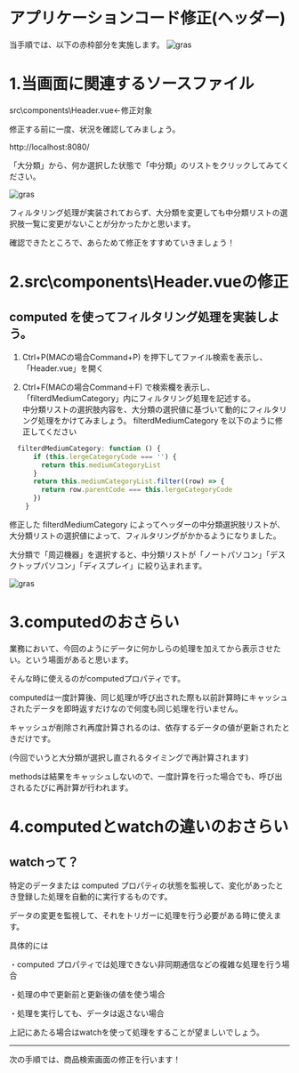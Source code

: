 # アプリケーションコード修正(ヘッダー)

当手順では、以下の赤枠部分を実施します。
  ![gras](img/handson_itemSearch.png)

# 1.当画面に関連するソースファイル
  src\components\Header.vue←修正対象

  修正する前に一度、状況を確認してみましょう。

  http://localhost:8080/

  「大分類」から、何か選択した状態で「中分類」のリストをクリックしてみてください。

  ![gras](img/mediumCategory1.jpg)

  フィルタリング処理が実装されておらず、大分類を変更しても中分類リストの選択肢一覧に変更がないことが分かったかと思います。

  確認できたところで、あらためて修正をすすめていきましょう！

# 2.src\components\Header.vueの修正
## computed を使ってフィルタリング処理を実装しよう。

1. Ctrl+P(MACの場合Command+P) を押下してファイル検索を表示し、「Header.vue」を開く

2. Ctrl+F(MACの場合Command＋F) で検索欄を表示し、「filterdMediumCategory」内にフィルタリング処理を記述する。  
   中分類リストの選択肢内容を、大分類の選択値に基づいて動的にフィルタリング処理をかけてみましょう。
   filterdMediumCategory を以下のように修正してください

```javascript
  filterdMediumCategory: function () {
      if (this.lergeCategoryCode === '') {
        return this.mediumCategoryList
      }
      return this.mediumCategoryList.filter((row) => {
        return row.parentCode === this.lergeCategoryCode
      })
    }
```

   修正した filterdMediumCategory によってヘッダーの中分類選択肢リストが、大分類リストの選択値によって、フィルタリングがかかるようになりました。
   
   大分類で「周辺機器」を選択すると、中分類リストが「ノートパソコン」「デスクトップパソコン」「ディスプレイ」に絞り込まれます。

  ![gras](img/mediumCategory2.jpg)

  # 3.computedのおさらい

  業務において、今回のようにデータに何かしらの処理を加えてから表示させたい。という場面があると思います。

  そんな時に使えるのがcomputedプロパティです。

  computedは一度計算後、同じ処理が呼び出された際も以前計算時にキャッシュされたデータを即時返すだけなので何度も同じ処理を行いません。
  
  キャッシュが削除され再度計算されるのは、依存するデータの値が更新されたときだけです。

  (今回でいうと大分類が選択し直されるタイミングで再計算されます)
  
  methodsは結果をキャッシュしないので、一度計算を行った場合でも、呼び出されるたびに再計算が行われます。


  # 4.computedとwatchの違いのおさらい

  ## watchって？

  特定のデータまたは computed プロパティの状態を監視して、変化があったとき登録した処理を自動的に実行するものです。
  
  データの変更を監視して、それをトリガーに処理を行う必要がある時に使えます。

  具体的には

  ・computed プロパティでは処理できない非同期通信などの複雑な処理を行う場合
  
  ・処理の中で更新前と更新後の値を使う場合
  
  ・処理を実行しても、データは返さない場合
  
  上記にあたる場合はwatchを使って処理をすることが望ましいでしょう。

  ---

  次の手順では、商品検索画面の修正を行います！
